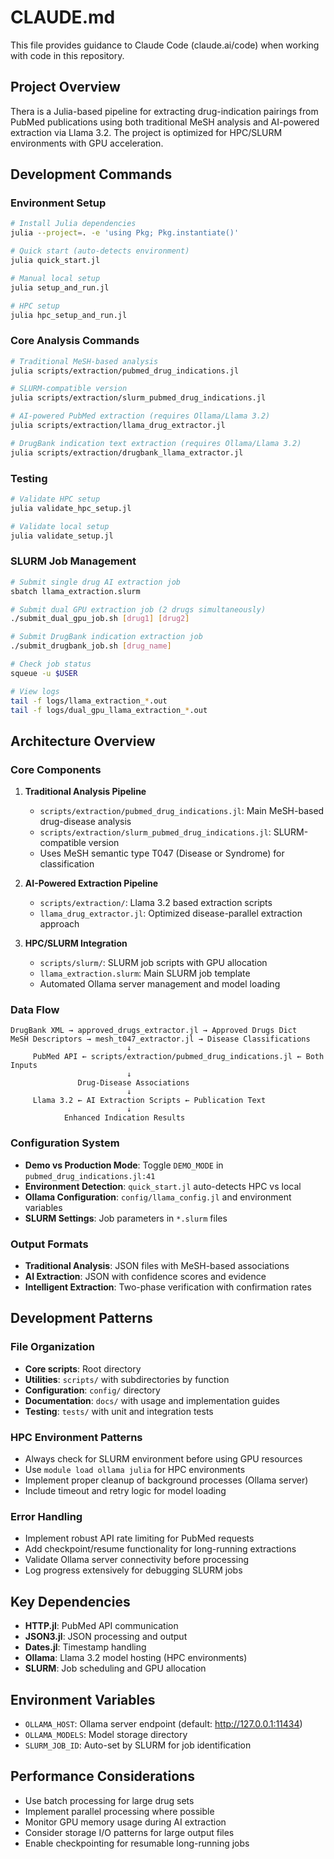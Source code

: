 # CLAUDE.md

This file provides guidance to Claude Code (claude.ai/code) when working with code in this repository.

## Project Overview

Thera is a Julia-based pipeline for extracting drug-indication pairings from PubMed publications using both traditional MeSH analysis and AI-powered extraction via Llama 3.2. The project is optimized for HPC/SLURM environments with GPU acceleration.

## Development Commands

### Environment Setup
```bash
# Install Julia dependencies
julia --project=. -e 'using Pkg; Pkg.instantiate()'

# Quick start (auto-detects environment)
julia quick_start.jl

# Manual local setup
julia setup_and_run.jl

# HPC setup
julia hpc_setup_and_run.jl
```

### Core Analysis Commands
```bash
# Traditional MeSH-based analysis
julia scripts/extraction/pubmed_drug_indications.jl

# SLURM-compatible version
julia scripts/extraction/slurm_pubmed_drug_indications.jl

# AI-powered PubMed extraction (requires Ollama/Llama 3.2)
julia scripts/extraction/llama_drug_extractor.jl

# DrugBank indication text extraction (requires Ollama/Llama 3.2)
julia scripts/extraction/drugbank_llama_extractor.jl
```

### Testing
```bash
# Validate HPC setup
julia validate_hpc_setup.jl

# Validate local setup  
julia validate_setup.jl
```

### SLURM Job Management
```bash
# Submit single drug AI extraction job
sbatch llama_extraction.slurm

# Submit dual GPU extraction job (2 drugs simultaneously)
./submit_dual_gpu_job.sh [drug1] [drug2]

# Submit DrugBank indication extraction job
./submit_drugbank_job.sh [drug_name]

# Check job status
squeue -u $USER

# View logs
tail -f logs/llama_extraction_*.out
tail -f logs/dual_gpu_llama_extraction_*.out
```

## Architecture Overview

### Core Components

1. **Traditional Analysis Pipeline**
   - `scripts/extraction/pubmed_drug_indications.jl`: Main MeSH-based drug-disease analysis
   - `scripts/extraction/slurm_pubmed_drug_indications.jl`: SLURM-compatible version
   - Uses MeSH semantic type T047 (Disease or Syndrome) for classification

2. **AI-Powered Extraction Pipeline**
   - `scripts/extraction/`: Llama 3.2 based extraction scripts
   - `llama_drug_extractor.jl`: Optimized disease-parallel extraction approach

3. **HPC/SLURM Integration**
   - `scripts/slurm/`: SLURM job scripts with GPU allocation
   - `llama_extraction.slurm`: Main SLURM job template
   - Automated Ollama server management and model loading

### Data Flow

```
DrugBank XML → approved_drugs_extractor.jl → Approved Drugs Dict
MeSH Descriptors → mesh_t047_extractor.jl → Disease Classifications
                          ↓
     PubMed API ← scripts/extraction/pubmed_drug_indications.jl ← Both Inputs
                          ↓
               Drug-Disease Associations
                          ↓
     Llama 3.2 ← AI Extraction Scripts ← Publication Text
                          ↓
            Enhanced Indication Results
```

### Configuration System

- **Demo vs Production Mode**: Toggle `DEMO_MODE` in `pubmed_drug_indications.jl:41`
- **Environment Detection**: `quick_start.jl` auto-detects HPC vs local
- **Ollama Configuration**: `config/llama_config.jl` and environment variables
- **SLURM Settings**: Job parameters in `*.slurm` files

### Output Formats

- **Traditional Analysis**: JSON files with MeSH-based associations
- **AI Extraction**: JSON with confidence scores and evidence
- **Intelligent Extraction**: Two-phase verification with confirmation rates

## Development Patterns

### File Organization
- **Core scripts**: Root directory
- **Utilities**: `scripts/` with subdirectories by function
- **Configuration**: `config/` directory
- **Documentation**: `docs/` with usage and implementation guides
- **Testing**: `tests/` with unit and integration tests

### HPC Environment Patterns
- Always check for SLURM environment before using GPU resources
- Use `module load ollama julia` for HPC environments
- Implement proper cleanup of background processes (Ollama server)
- Include timeout and retry logic for model loading

### Error Handling
- Implement robust API rate limiting for PubMed requests
- Add checkpoint/resume functionality for long-running extractions
- Validate Ollama server connectivity before processing
- Log progress extensively for debugging SLURM jobs

## Key Dependencies

- **HTTP.jl**: PubMed API communication
- **JSON3.jl**: JSON processing and output
- **Dates.jl**: Timestamp handling
- **Ollama**: Llama 3.2 model hosting (HPC environments)
- **SLURM**: Job scheduling and GPU allocation

## Environment Variables

- `OLLAMA_HOST`: Ollama server endpoint (default: http://127.0.0.1:11434)
- `OLLAMA_MODELS`: Model storage directory
- `SLURM_JOB_ID`: Auto-set by SLURM for job identification

## Performance Considerations

- Use batch processing for large drug sets
- Implement parallel processing where possible
- Monitor GPU memory usage during AI extraction
- Consider storage I/O patterns for large output files
- Enable checkpointing for resumable long-running jobs